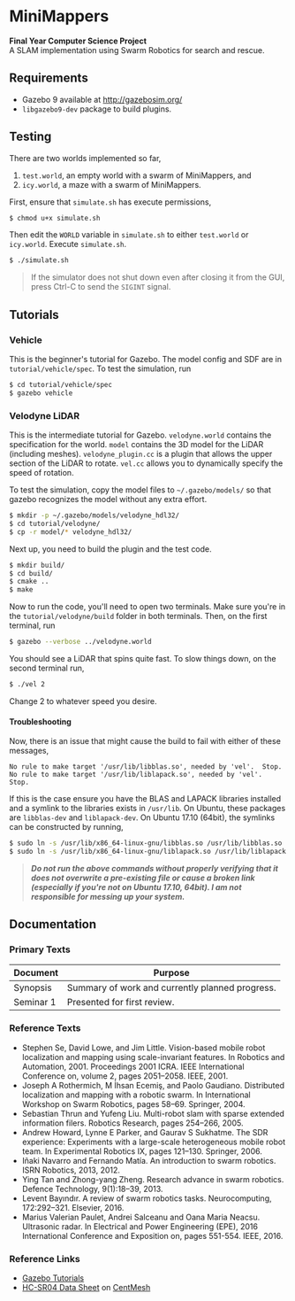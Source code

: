 # MiniMappers

**Final Year Computer Science Project**  
A SLAM implementation using Swarm Robotics for search and rescue.


## Requirements
- Gazebo 9 available at http://gazebosim.org/
- `libgazebo9-dev` package to build plugins.

## Testing
There are two worlds implemented so far,
1. `test.world`, an empty world with a swarm of MiniMappers, and
2. `icy.world`, a maze with a swarm of MiniMappers.

First, ensure that `simulate.sh` has execute permissions,
```sh
$ chmod u+x simulate.sh
```
Then edit the `WORLD` variable in `simulate.sh` to either `test.world` or `icy.world`. Execute `simulate.sh`.
```sh
$ ./simulate.sh
```

> If the simulator does not shut down even after closing it from the GUI, press Ctrl-C to send the `SIGINT` signal.

## Tutorials

### Vehicle
This is the beginner's tutorial for Gazebo. The model config and SDF are in ```tutorial/vehicle/spec```. To test the simulation, run
```sh
$ cd tutorial/vehicle/spec
$ gazebo vehicle
```

### Velodyne LiDAR
This is the intermediate tutorial for Gazebo. `velodyne.world` contains the specification for the world. `model` contains the 3D model for the LiDAR (including meshes). `velodyne_plugin.cc` is a plugin that allows the upper section of the LiDAR to rotate. `vel.cc` allows you to dynamically specify the speed of rotation.

To test the simulation, copy the model files to `~/.gazebo/models/` so that gazebo recognizes the model without any extra effort.
```sh
$ mkdir -p ~/.gazebo/models/velodyne_hdl32/
$ cd tutorial/velodyne/
$ cp -r model/* velodyne_hdl32/
```
Next up, you need to build the plugin and the test code.
```sh
$ mkdir build/
$ cd build/
$ cmake ..
$ make
```
Now to run the code, you'll need to open two terminals. Make sure you're in the `tutorial/velodyne/build` folder in both terminals. Then, on the first terminal, run
```sh
$ gazebo --verbose ../velodyne.world
```
You should see a LiDAR that spins quite fast. To slow things down, on the second terminal run,
```sh
$ ./vel 2
```
Change 2 to whatever speed you desire.

#### Troubleshooting
Now, there is an issue that might cause the build to fail with either of these messages,
```
No rule to make target '/usr/lib/libblas.so', needed by 'vel'.  Stop.
No rule to make target '/usr/lib/liblapack.so', needed by 'vel'.  Stop.
```

If this is the case ensure you have the BLAS and LAPACK libraries installed and a symlink to the libraries exists in `/usr/lib`. On Ubuntu, these packages are `libblas-dev` and `liblapack-dev`. On Ubuntu 17.10 (64bit), the symlinks can be constructed by running,
```sh
$ sudo ln -s /usr/lib/x86_64-linux-gnu/libblas.so /usr/lib/libblas.so
$ sudo ln -s /usr/lib/x86_64-linux-gnu/liblapack.so /usr/lib/liblapack.so
```

> ***Do not run the above commands without properly verifying that it does not overwrite a pre-existing file or cause a broken link (especially if you're not on Ubuntu 17.10, 64bit). I am not responsible for messing up your system.***

## Documentation

### Primary Texts

| **Document** | **Purpose**                                     |
| ------------ | ----------------------------------------------- |
| Synopsis     | Summary of work and currently planned progress. |
| Seminar 1    | Presented for first review.                     |

### Reference Texts
- Stephen Se, David Lowe, and Jim Little. Vision-based mobile robot localization and mapping using scale-invariant features. In Robotics and Automation, 2001. Proceedings 2001 ICRA. IEEE International Conference on, volume 2, pages 2051–2058. IEEE, 2001.
- Joseph A Rothermich, M İhsan Ecemiş, and Paolo Gaudiano. Distributed localization and mapping with a robotic swarm. In International Workshop on Swarm Robotics, pages 58–69. Springer, 2004.
- Sebastian Thrun and Yufeng Liu. Multi-robot slam with sparse extended information filers. Robotics Research, pages 254–266, 2005.
- Andrew Howard, Lynne E Parker, and Gaurav S Sukhatme. The SDR experience: Experiments with a large-scale heterogeneous mobile robot team. In Experimental Robotics IX, pages 121–130. Springer, 2006.
- Iñaki Navarro and Fernando Matı́a. An introduction to swarm robotics. ISRN Robotics, 2013, 2012.
- Ying Tan and Zhong-yang Zheng. Research advance in swarm robotics. Defence Technology, 9(1):18–39, 2013.
- Levent Bayındır. A review of swarm robotics tasks. Neurocomputing, 172:292–321. Elsevier, 2016.
- Marius Valerian Paulet, Andrei Salceanu and Oana Maria Neacsu. Ultrasonic radar. In Electrical and Power Engineering (EPE), 2016 International Conference and Exposition on, pages 551-554. IEEE, 2016.


### Reference Links
- [Gazebo Tutorials](http://gazebosim.org/tutorials/browse)
- [HC-SR04 Data Sheet](http://centmesh.csc.ncsu.edu/ff_drone_f14_finals/Sensor1/files/hcsr04.pdf) on [CentMesh](http://centmesh.csc.ncsu.edu/)
